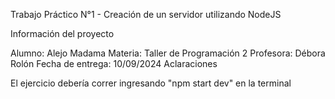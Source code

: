 Trabajo Práctico N°1 - Creación de un servidor utilizando NodeJS

Información del proyecto

Alumno: Alejo Madama
Materia: Taller de Programación 2
Profesora: Débora Rolón
Fecha de entrega: 10/09/2024
Aclaraciones

El ejercicio debería correr ingresando "npm start dev" en la terminal